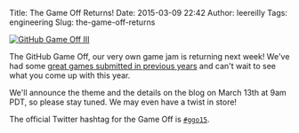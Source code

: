 Title: The Game Off Returns!
Date: 2015-03-09 22:42
Author: leereilly
Tags: engineering
Slug: the-game-off-returns

[![GitHub Game Off
III](https://cloud.githubusercontent.com/assets/121322/6448504/4c8ddef8-c0cf-11e4-9a67-dd56af973cd4.jpg)](https://cloud.githubusercontent.com/assets/121322/6448504/4c8ddef8-c0cf-11e4-9a67-dd56af973cd4.jpg)

</p>

The GitHub Game Off, our very own game jam is returning next week! We've
had some [great games submitted in previous
years](https://github.com/showcases/game-off-winners) and can't wait to
see what you come up with this year.

</p>

We'll announce the theme and the details on the blog on March 13th at
9am PDT, so please stay tuned. We may even have a twist in store!

</p>

The official Twitter hashtag for the Game Off is
[`#ggo15`](https://twitter.com/search/realtime?q=%23ggo15).

</p>

